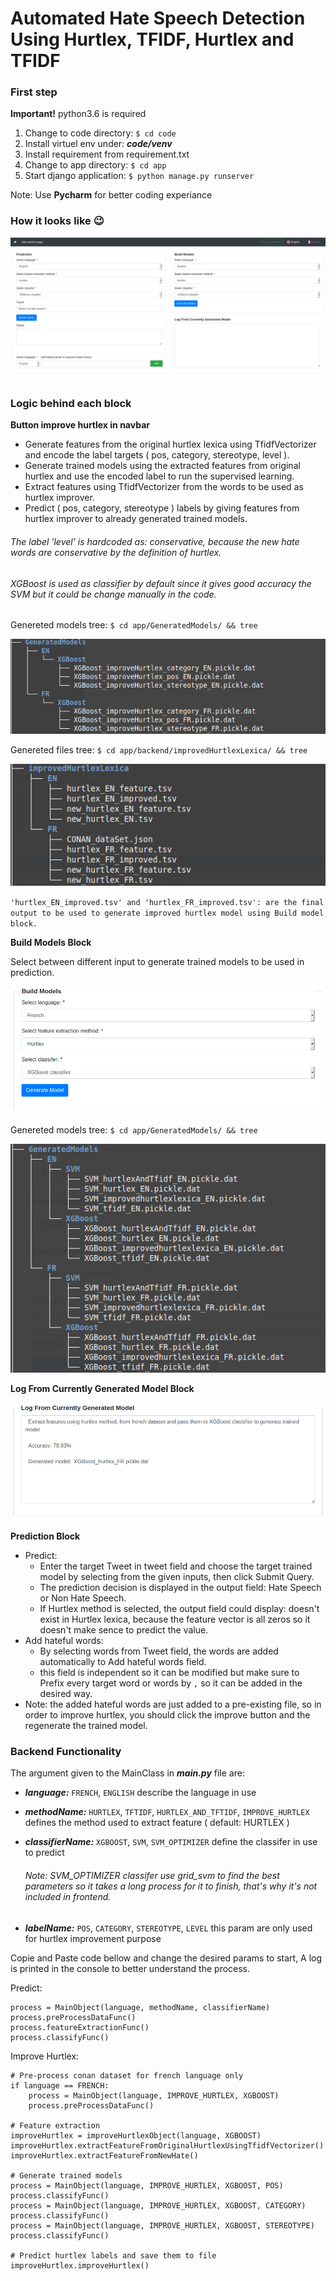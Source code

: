 # Automated Hate Speech Detection Using Hurtlex, TFIDF, Hurtlex and TFIDF

### First step

**Important!** python3.6 is required

1. Change to code directory: `$ cd code`
2. Install virtuel env under: ***code/venv***
3. Install requirement from requirement.txt
4. Change to app directory: `$ cd app`
5. Start django application: `$ python manage.py runserver`

Note: Use **Pycharm** for better coding experiance

### How it looks like 😉

![alt text](app/static/image/app.png "Application")

### Logic behind each block

**Button improve hurtlex in navbar**

* Generate features from the original hurtlex lexica using TfidfVectorizer and encode the label targets ( pos, category, stereotype, level ).
* Generate trained models using the extracted features from original hurtlex and use the encoded label to run the supervised learning.
* Extract features using TfidfVectorizer from the words to be used as hurtlex improver.
* Predict ( pos, category, stereotype ) labels by giving features from hurtlex improver to already generated trained models.

###### The label 'level' is hardcoded as: conservative, because the new hate words are conservative by the definition of hurtlex.

###### XGBoost is used as classifier by default since it gives good accuracy the SVM but it could be change manually in the code.

Genereted models tree: `$ cd app/GeneratedModels/ && tree`

![alt text](app/static/image/tree_genereted_model_for_improve_hurtlex.png "Tree genereted model from improve hurtlex")

Genereted files tree: `$ cd app/backend/improvedHurtlexLexica/ && tree`

![alt text](app/static/image/tree_hurtlex_improved.png "Tree genereted files from improve hurtlex")

`'hurtlex_EN_improved.tsv' and 'hurtlex_FR_improved.tsv': are the final output to be used to generate improved hurtlex model using Build model block.`

**Build Models Block**

Select between different input to generate trained models to be used in prediction.

![alt text](app/static/image/build_model_block.png "Model block")

Genereted models tree: `$ cd app/GeneratedModels/ && tree`

![alt text](app/static/image/tree_genereted_model_basic.png "Tree genereted model basic")

**Log From Currently Generated Model Block**

![alt text](app/static/image/log_block.png "Log from generated model block")

**Prediction Block**
- Predict:
  * Enter the target Tweet in tweet field and choose the target trained model by selecting from the given inputs, then click Submit Query.
  * The prediction decision is displayed in the output field: Hate Speech or Non Hate Speech.
  * If Hurtlex method is selected, the output field could display: doesn't exist in Hurtlex lexica, because the feature vector is all zeros so it doesn't make sence to predict the value.
- Add hateful words:
  * By selecting words from Tweet field, the words are added automatically to Add hateful words field.
  * this field is independent so it can be modified but make sure to Prefix every target word or words by `,` so it can be added in the desired way.
- Note: the added hateful words are just added to a pre-existing file, so in order to improve hurtlex, you should click the improve button and the regenerate the trained model.   

### Backend Functionality

The argument given to the MainClass in ***main.py*** file are:

-  ***language:*** ```FRENCH```, ```ENGLISH``` describe the language in use

-  ***methodName:*** ```HURTLEX```, ```TFTIDF```, ```HURTLEX_AND_TFTIDF```, ```IMPROVE_HURTLEX``` defines the method used to extract feature ( default: HURTLEX )

-  ***classifierName:*** ```XGBOOST```, ```SVM```, ```SVM_OPTIMIZER``` define the classifer in use to predict

   ###### Note: SVM_OPTIMIZER classifer use grid_svm to find the best parameters so it takes a long process for it to finish, that's why it's not included in frontend.

- ***labelName:*** ```POS```, ```CATEGORY```, ```STEREOTYPE```, ```LEVEL``` this param are only used for hurtlex improvement purpose

Copie and Paste code bellow and change the desired params to start, A log is printed in the console 
to better understand the process.

Predict:
```
process = MainObject(language, methodName, classifierName)
process.preProcessDataFunc()
process.featureExtractionFunc()
process.classifyFunc()
```

Improve Hurtlex:
```
# Pre-process conan dataset for french language only
if language == FRENCH:
    process = MainObject(language, IMPROVE_HURTLEX, XGBOOST)
    process.preProcessDataFunc()

# Feature extraction
improveHurtlex = improveHurtlexObject(language, XGBOOST)
improveHurtlex.extractFeatureFromOriginalHurtlexUsingTfidfVectorizer()
improveHurtlex.extractFeatureFromNewHate()

# Generate trained models
process = MainObject(language, IMPROVE_HURTLEX, XGBOOST, POS)
process.classifyFunc()
process = MainObject(language, IMPROVE_HURTLEX, XGBOOST, CATEGORY)
process.classifyFunc()
process = MainObject(language, IMPROVE_HURTLEX, XGBOOST, STEREOTYPE)
process.classifyFunc()

# Predict hurtlex labels and save them to file
improveHurtlex.improveHurtlex()
```
